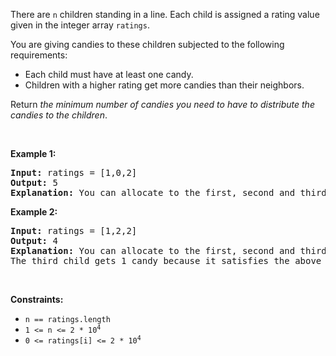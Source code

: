 There are `` n `` children standing in a line. Each child is assigned a rating value given in the integer array `` ratings ``.

You are giving candies to these children subjected to the following requirements:

*   Each child must have at least one candy.
*   Children with a higher rating get more candies than their neighbors.

Return _the minimum number of candies you need to have to distribute the candies to the children_.

&nbsp;

__Example 1:__

<pre>
<strong>Input:</strong> ratings = [1,0,2]
<strong>Output:</strong> 5
<strong>Explanation:</strong> You can allocate to the first, second and third child with 2, 1, 2 candies respectively.
</pre>

__Example 2:__

<pre>
<strong>Input:</strong> ratings = [1,2,2]
<strong>Output:</strong> 4
<strong>Explanation:</strong> You can allocate to the first, second and third child with 1, 2, 1 candies respectively.
The third child gets 1 candy because it satisfies the above two conditions.
</pre>

&nbsp;

__Constraints:__

*   `` n == ratings.length ``
*   <code>1 &lt;= n &lt;= 2 * 10<sup>4</sup></code>
*   <code>0 &lt;= ratings[i] &lt;= 2 * 10<sup>4</sup></code>